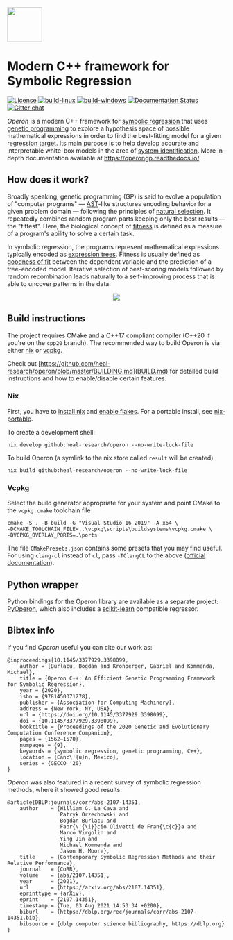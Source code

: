<picture>
    <source media="(prefers-color-scheme: dark)" srcset="./rtd/_static/logo_mini_dark.png">
    <source media="(prefers-color-scheme: light)" srcset="./rtd/_static/logo_mini_light.png">
    <img src="./rtd/_static/logo_mini.png" height="80px" />
</picture>

<br/>

# Modern C++ framework for Symbolic Regression

[![License](https://img.shields.io/github/license/heal-research/operon?style=flat)](https://github.com/heal-research/operon/blob/master/LICENSE)
[![build-linux](https://github.com/heal-research/operon/actions/workflows/build-linux.yml/badge.svg?branch=cpp20)](https://github.com/heal-research/operon/actions/workflows/build-linux.yml)
[![build-windows](https://github.com/heal-research/operon/actions/workflows/build-windows.yml/badge.svg?branch=cpp20)](https://github.com/heal-research/operon/actions/workflows/build-windows.yml)
[![Documentation Status](https://readthedocs.org/projects/operongp/badge/?version=latest)](https://operongp.readthedocs.io/en/latest/?badge=latest)
[![Gitter chat](https://badges.gitter.im/operongp/gitter.png)](https://gitter.im/operongp/community)

*Operon* is a modern C++ framework for [symbolic regression](https://en.wikipedia.org/wiki/Symbolic_regression) that uses [genetic programming](https://en.wikipedia.org/wiki/Genetic_programming) to explore a hypothesis space of possible mathematical expressions in order to find the best-fitting model for a given [regression target](https://en.wikipedia.org/wiki/Regression_analysis).
Its main purpose is to help develop accurate and interpretable white-box models in the area of [system identification](https://en.wikipedia.org/wiki/System_identification). More in-depth documentation available at https://operongp.readthedocs.io/.

## How does it work?

Broadly speaking, genetic programming (GP) is said to evolve a population of "computer programs" ― [AST](https://en.wikipedia.org/wiki/Abstract_syntax_tree)-like structures encoding behavior for a given problem domain ― following the principles of [natural selection](https://en.wikipedia.org/wiki/Natural_selection). It repeatedly combines random program parts keeping only the best results ― the "fittest". Here, the biological concept of [fitness](https://en.wikipedia.org/wiki/Survival_of_the_fittest) is defined as a measure of a program's ability to solve a certain task.

In symbolic regression, the programs represent mathematical expressions typically encoded as [expression trees](https://en.wikipedia.org/wiki/Binary_expression_tree). Fitness is usually defined as [goodness of fit](https://en.wikipedia.org/wiki/Goodness_of_fit) between the dependent variable and the prediction of a tree-encoded model. Iterative selection of best-scoring models followed by random recombination leads naturally to a self-improving process that is able to uncover patterns in the data:

<p align="center">
    <img src="./rtd/_static/evo.gif"  />
</p>

## Build instructions

The project requires CMake and a C++17 compliant compiler (C++20 if you're on the `cpp20` branch). The recommended way to build Operon is via either [nix](https://github.com/NixOS/nix) or [vcpkg](https://github.com/microsoft/vcpkg).

Check out [https://github.com/heal-research/operon/blob/master/BUILDING.md](BUILD.md) for detailed build instructions and how to enable/disable certain features.

### Nix

First, you have to [install nix](https://nixos.org/download.html) and [enable flakes](https://nixos.wiki/wiki/Flakes).
For a portable install, see [nix-portable](https://github.com/DavHau/nix-portable).

To create a development shell:
```
nix develop github:heal-research/operon --no-write-lock-file
```

To build Operon (a symlink to the nix store called `result` will be created).
```
nix build github:heal-research/operon --no-write-lock-file
```


### Vcpkg

Select the build generator appropriate for your system and point CMake to the `vcpkg.cmake` toolchain file

```
cmake -S . -B build -G "Visual Studio 16 2019" -A x64 \
-DCMAKE_TOOLCHAIN_FILE=..\vcpkg\scripts\buildsystems\vcpkg.cmake \
-DVCPKG_OVERLAY_PORTS=.\ports
```

The file `CMakePresets.json` contains some presets that you may find useful. For using `clang-cl` instead of `cl`, pass `-TClangCL` to the above ([official documentation](https://docs.microsoft.com/en-us/cpp/build/clang-support-cmake?view=msvc-170)).

## Python wrapper

Python bindings for the Operon library are available as a separate project: [PyOperon](https://github.com/heal-research/pyoperon), which also includes a [scikit-learn](https://scikit-learn.org/stable/index.html) compatible regressor.

## Bibtex info

If you find _Operon_ useful you can cite our work as:
```
@inproceedings{10.1145/3377929.3398099,
    author = {Burlacu, Bogdan and Kronberger, Gabriel and Kommenda, Michael},
    title = {Operon C++: An Efficient Genetic Programming Framework for Symbolic Regression},
    year = {2020},
    isbn = {9781450371278},
    publisher = {Association for Computing Machinery},
    address = {New York, NY, USA},
    url = {https://doi.org/10.1145/3377929.3398099},
    doi = {10.1145/3377929.3398099},
    booktitle = {Proceedings of the 2020 Genetic and Evolutionary Computation Conference Companion},
    pages = {1562–1570},
    numpages = {9},
    keywords = {symbolic regression, genetic programming, C++},
    location = {Canc\'{u}n, Mexico},
    series = {GECCO '20}
}
```

_Operon_ was also featured in a recent survey of symbolic regression methods, where it showed good results:

```
@article{DBLP:journals/corr/abs-2107-14351,
    author    = {William G. La Cava and
                 Patryk Orzechowski and
                 Bogdan Burlacu and
                 Fabr{\'{\i}}cio Olivetti de Fran{\c{c}}a and
                 Marco Virgolin and
                 Ying Jin and
                 Michael Kommenda and
                 Jason H. Moore},
    title     = {Contemporary Symbolic Regression Methods and their Relative Performance},
    journal   = {CoRR},
    volume    = {abs/2107.14351},
    year      = {2021},
    url       = {https://arxiv.org/abs/2107.14351},
    eprinttype = {arXiv},
    eprint    = {2107.14351},
    timestamp = {Tue, 03 Aug 2021 14:53:34 +0200},
    biburl    = {https://dblp.org/rec/journals/corr/abs-2107-14351.bib},
    bibsource = {dblp computer science bibliography, https://dblp.org}
}

```
